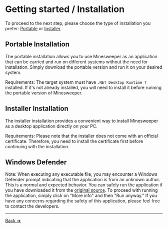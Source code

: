 # Getting started / Installation

<div>
    To proceed to the next step, please choose the type of installation you prefer:
    <a href="https://github.com/ManuelKlaer/windows-forms-minesweeper/blob/main/docs/download_portable.md">Portable</a> or
    <a href="https://github.com/ManuelKlaer/windows-forms-minesweeper/blob/main/docs/download_installer.md">Installer</a>
</div>

## Portable Installation
The portable installation allows you to use Minesweeper as an application that can be carried and run on different systems without the need for installation. Simply download the portable version and run it on your desired system.

Requirements: The target system must have `.NET Desktop Runtime 7` installed. If it's not already installed, you will need to install it before running the portable version of Minesweeper.

## Installer Installation
The installer installation provides a convenient way to install Minesweeper as a desktop application directly on your PC.

Requirements: Please note that the installer does not come with an official certificate. Therefore, you need to install the certificate first before continuing with the installation.

## Windows Defender
Note: When executing any executable file, you may encounter a Windows Defender prompt indicating that the application is from an unknown author. This is a normal and expected behavior. You can safely run the application if you have downloaded it from the [original source](https://github.com/ManuelKlaer/windows-forms-minesweeper). To proceed with running the application, simply click on "More info" and then "Run anyway." If you have any concerns regarding the safety of this application, please feel free to contact the developers.

---
[Back =>](https://github.com/ManuelKlaer/windows-forms-minesweeper)
